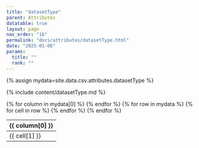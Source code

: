 ```yaml
---
title: "datasetType"
parent: Attributes
datatable: true
layout: page
nav_order: "16"
permalink: "docs/attributes/datasetType.html"
date: "2025-01-06"
params:
  title: ""
  rank: ""
---
```

{% assign mydata=site.data.csv.attributes.datasetType %} 

{% include content/datasetType.md %}

<table id="myTable" class="display" style="width:100%">
    <thead>
    {% for column in mydata[0] %}
        <th>{{ column[0] }}</th>
    {% endfor %}
    </thead>
    <tbody>
    {% for row in mydata %}
        <tr>
        {% for cell in row %}
            <td>{{ cell[1] }}</td>
        {% endfor %}
        </tr>
    {% endfor %}
    </tbody>
</table>
<script type="text/javascript">
  $(document).ready(function () {
    $('#myTable').DataTable({
      responsive: true,
      deferRender: false,
      paging: false,
      order: [],
    });
  });
</script>
